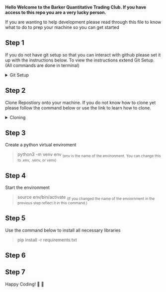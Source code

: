 **Hello Welcome to the Barker Quantitative Trading Club.
If you have access to this repo you are a very lucky person.**

If you are wanting to help development please read through this file to know what to do to prep your 
machine so you can get started

Step 1
--
If you do not have git setup so that you can interact with github please set it up with the instructions below. To view the instructions extend Git Setup. (All commands are done in terminal)

<details>
  <summary>Git Setup</summary>
  
  1. Enter command:
     - `ssh-keygen -t ed25519 -C "your_email@example.com"`
     - Press enter for all prompts

  2. Copy your public key:
     - `pbcopy < ~/.ssh/id_ed25519.pub`

  3. Add SSH key to GitHub:
     - Go to [this page](https://github.com/settings/keys)
     - Click **"New SSH Key"**
     - Paste the copied key and save

  4. Verify your connection:
     - `ssh -T git@github.com`
</details>

Step 2
--
Clone Repostiory onto your machine.
If you do not know how to clone yet please follow the command below or use the link to learn how to clone.

<details>
  <summary>Cloning</summary>
  
  Enter command: `git clone git@github.com:Barker-Quantitative-Trading/Backend.git`
  
  [How to clone repositories](https://docs.github.com/en/repositories/creating-and-managing-repositories/cloning-a-repository)

</details>

Step 3
--
Create a python virtual enviroment
> python3 -m venv env <sub> (env is the name of the environment. You can change this to .env, .venv, or venv) </sub>

Step 4
--
Start the environment
> source env/bin/activate <sub> (If you changed the name of the enviornment in the previous step reflect it in this command.) </sub>

Step 5
--
Use the command below to install all necessary libraries
> pip install -r requirements.txt

Step 6
--


Step 7
--
Happy Coding! :rocket: :rocket:


